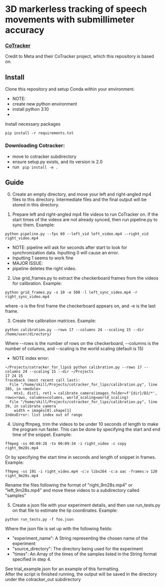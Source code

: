 # 3D markerless tracking of speech movements with submillimeter accuracy

### [CoTracker](https://co-tracker.github.io/)

Credit to Meta and their CoTracker project, which this repository is based on.


## Install
Clone this repository and setup Conda within your environment.
- NOTE:
- create new python environment
- install python 3.10
- 
Install necessary packages
```
pip install -r requirements.txt
```

### Downloading Cotracker:
- move to cotracker subdirectory
- ensure setup.py exists, and its version is 2.0
- run
` pip install -e .`

## Guide

0. Create an empty directory, and move your left and right-angled mp4 files to this directory. Intermediate files 
   and the final output will be stored in this directory.

1. Prepare left and right-angled mp4 file videos to run CoTracker on. If the start times of the videos are not 
   already synced, then run pipeline.py to sync them. Example:
```
python pipeline.py --fps 60 --left_vid left_video.mp4 --right_vid right_video.mp4
```
- NOTE: pipeline will ask for seconds after start to look for synchronization data. Inputting 0 will cause an error.
- Inputting 1 seems to work fine
- MAJOR ISSUE:
- pipeline deletes the right video.

2. Use grid_frames.py to extract the checkerboard frames from the videos for calibration. Example:
```
python grid_frames.py -s 10 -e 500 -l left_sync_video.mp4 -r right_sync_video.mp4
```
where -s is the first frame the checkerboard appears on, and -e is the last frame.

3. Create the calibration matrices. Example:
```
python calibration.py --rows 17 --columns 24 --scaling 15 --dir /home/user/directory/
```
Where --rows is the number of rows on the checkerboard, --columns is the number of columns, and --scaling is the world 
scaling (default is 15)
- NOTE index error:
```
~/Projects/cotracker_for_lips$ python calibration.py --rows 17 --columns 24 --scaling 15 --dir ~/Projects
17 24 15
Traceback (most recent call last):
  File "/home/skill/Projects/cotracker_for_lips/calibration.py", line 385, in <module>
    mtx1, dist1, ret1 = calibrate_camera(images_folder=f'{dir}/D2/*', rows=rows, columns=columns, world_scaling=world_scaling)
  File "/home/skill/Projects/cotracker_for_lips/calibration.py", line 39, in calibrate_camera
    width = images[0].shape[1]
IndexError: list index out of range
```
 
4. Using ffmpeg, trim the videos to be under 10 seconds of length to make the program run faster. This can be done 
   by specifying the start and end time of the snippet. Example:
```
ffmpeg -ss 00:09:28 -to 00:09:34 -i right_video -c copy right_9m28s.mp4
```
Or by specifying the start time in seconds and length of snippet in frames. Example:
```
ffmpeg -ss 191 -i right_video.mp4 -c:v libx264 -c:a aac -frames:v 120 right_9m28s.mp4
```
Rename the files following the format of "right_9m28s.mp4" or "left_9m28s.mp4" and move these videos to a 
subdirectory called "samples"


5. Create a json file with your experiment details, and then use run_tests.py on that file to estimate the lip 
   coordinates. Example:
```
python run_tests.py -f foo.json
```

Where the json file is set up with the following fields:
 - "experiment_name": A String representing the chosen name of the experiment
 - "source_directory": The directory being used for the experiment
 - "times": An Array of the times of the samples listed in the String format specified in step 4.

See trial_example.json for an example of this formatting. \
After the script is finished running, the output will be saved in the directory under the cotracker_out subdirectory

